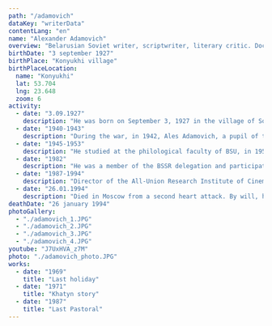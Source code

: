```yaml
---
path: "/adamovich"
dataKey: "writerData"
contentLang: "en"
name: "Alexander Adamovich"
overview: "Belarusian Soviet writer, scriptwriter, literary critic. Doctor of philological sciences, professor, corresponding member of the BSSR Academy of Sciences."
birthDate: "3 september 1927"
birthPlace: "Konyukhi village"
birthPlaceLocation:
  name: "Konyukhi"
  lat: 53.704
  lng: 23.648
  zoom: 6
activity:
  - date: "3.09.1927"
    description: "He was born on September 3, 1927 in the village of Sonyukhi in the Greek region in a family of doctors."
  - date: "1940-1943"
    description: "During the war, in 1942, Ales Adamovich, a pupil of the secondary school, - a liaison, in 1943 - a fighter of the Kirov partisan detachment of the 37th Brigade named after Parkhomenko of the Minsk unit."
  - date: "1945-1953"
    description: "He studied at the philological faculty of BSU, in 1953 he completed his post-graduate course at the university and worked at the chair of Belarusian literature there."
  - date: "1982"
    description: "He was a member of the BSSR delegation and participated in the work of the XXXVII session of the UN General Assembly."
  - date: "1987-1994"
    description: "Director of the All-Union Research Institute of Cinematography in Moscow."
  - date: "26.01.1994"
    description: "Died in Moscow from a second heart attack. By will, he was buried in the urban settlement of Glusha, Bobruisk district, Mogilev region, near his parents."
deathDate: "26 january 1994"
photoGallery:
  - "./adamovich_1.JPG"
  - "./adamovich_2.JPG"
  - "./adamovich_3.JPG"
  - "./adamovich_4.JPG"
youtube: "J7UxHVA_z7M"
photo: "./adamovich_photo.JPG"
works:
  - date: "1969"
    title: "Last holiday"
  - date: "1971"
    title: "Khatyn story"
  - date: "1987"
    title: "Last Pastoral"
---
```

